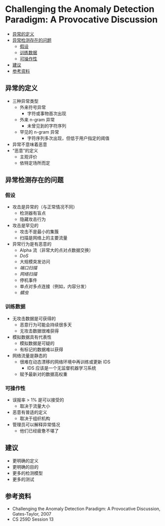 # Challenging the Anomaly Detection Paradigm: A Provocative Discussion

<!-- TOC -->

- [异常的定义](#异常的定义)
- [异常检测存在的问题](#异常检测存在的问题)
    - [假设](#假设)
    - [训练数据](#训练数据)
    - [可操作性](#可操作性)
- [建议](#建议)
- [参考资料](#参考资料)

<!-- /TOC -->

## 异常的定义

* 三种异常类型
    * 外来符号异常
        * 字符或事物首次出现
    * 外来 n-gram 异常
        * 未曾见到的字符序列
    * 罕见的 n-gram 异常
        * 字符序列多次出现，但低于用户指定的阈值
* 异常不意味着恶意
* “恶意”的定义
    * 主观评价
    * 依特定场所而定

## 异常检测存在的问题

### 假设

* 攻击是异常的（与正常情况不同）
    * 检测器有盲点
    * 隐藏攻击行为
* 攻击是罕见的
    * 攻击不是最小的集簇
    * 扫描是网络上的主要流量
* 异常行为是有恶意的
    * Alpha 流（非常大的点对点数据交换）
    * _DoS_
    * 大规模突发访问
    * _端口扫描_
    * _网络扫描_
    * 停机事件
    * 单点对多点连接（例如，内容分发）
    * _蠕虫_

### 训练数据

* 无攻击数据是可获得的
    * 恶意行为可能会持续很多天
    * 无攻击数据很难获得
* 模拟数据具有代表性
    * 模拟数据是可疑的
    * 有标记的数据难以获得
* 网络流量是静态的
    * 很难在动态漂移的网络环境中再训练或更新 IDS
        * IDS 应该是一个无监督机器学习系统
    * 赋予最新对的数据高权重

### 可操作性

* 误报率 > 1% 是可以接受的
    * 取决于流量大小
* 恶意有普适的定义
    * 取决于组织机构
* 管理员可以解释异常情况
    * 他们已经疲惫不堪了

## 建议

* 更明确的定义
* 更明确的目的
* 更多的检测模型
* 更多的测试

## 参考资料

* Challenging the Anomaly Detection Paradigm: A Provocative Discussion, Gates-Taylor, 2007
* CS 259D Session 13
